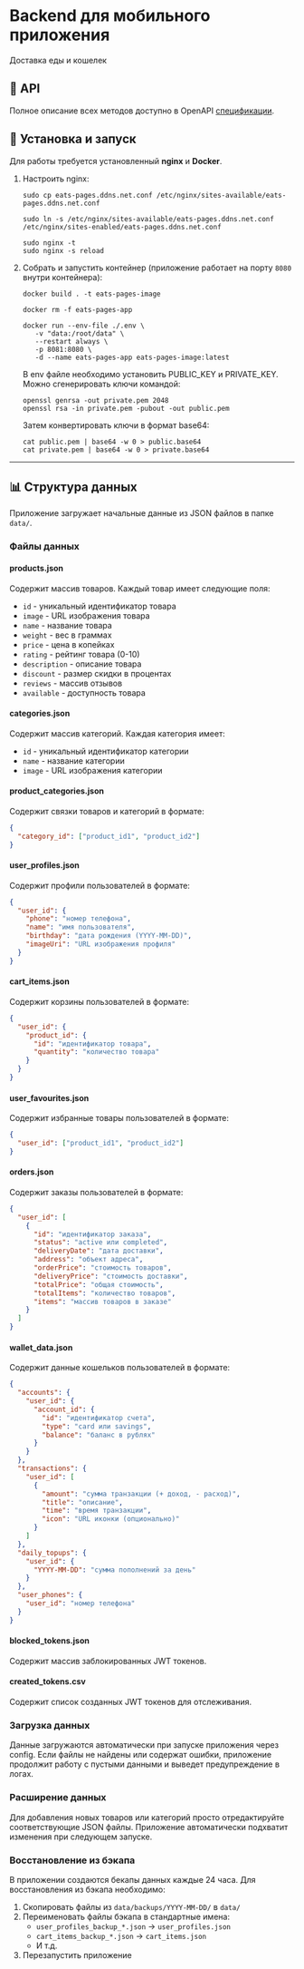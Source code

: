 # Backend для мобильного приложения

Доставка еды и кошелек

## 📘 API

Полное описание всех методов доступно в OpenAPI [спецификации](api/openapi/spec.yaml).

## 🚀 Установка и запуск

Для работы требуется установленный **nginx** и **Docker**.

1. Настроить nginx:

   ```shell
   sudo cp eats-pages.ddns.net.conf /etc/nginx/sites-available/eats-pages.ddns.net.conf
    
   sudo ln -s /etc/nginx/sites-available/eats-pages.ddns.net.conf /etc/nginx/sites-enabled/eats-pages.ddns.net.conf
    
   sudo nginx -t
   sudo nginx -s reload
   ```

2. Собрать и запустить контейнер (приложение работает на порту `8080` внутри контейнера):

   ```shell
   docker build . -t eats-pages-image
    
   docker rm -f eats-pages-app 

   docker run --env-file ./.env \
      -v "data:/root/data" \
      --restart always \
      -p 8081:8080 \
      -d --name eats-pages-app eats-pages-image:latest
   ```

   В env файле необходимо установить PUBLIC_KEY и PRIVATE_KEY. Можно сгенерировать ключи командой:
   ```shell
   openssl genrsa -out private.pem 2048
   openssl rsa -in private.pem -pubout -out public.pem
   ```

   Затем конвертировать ключи в формат base64:
   ```shell
   cat public.pem | base64 -w 0 > public.base64
   cat private.pem | base64 -w 0 > private.base64
   ```

---

## 📊 Структура данных

Приложение загружает начальные данные из JSON файлов в папке `data/`.

### Файлы данных

#### products.json
Содержит массив товаров. Каждый товар имеет следующие поля:
- `id` - уникальный идентификатор товара
- `image` - URL изображения товара
- `name` - название товара
- `weight` - вес в граммах
- `price` - цена в копейках
- `rating` - рейтинг товара (0-10)
- `description` - описание товара
- `discount` - размер скидки в процентах
- `reviews` - массив отзывов
- `available` - доступность товара

#### categories.json
Содержит массив категорий. Каждая категория имеет:
- `id` - уникальный идентификатор категории
- `name` - название категории
- `image` - URL изображения категории

#### product_categories.json
Содержит связки товаров и категорий в формате:
```json
{
  "category_id": ["product_id1", "product_id2"]
}
```

#### user_profiles.json
Содержит профили пользователей в формате:
```json
{
  "user_id": {
    "phone": "номер телефона",
    "name": "имя пользователя",
    "birthday": "дата рождения (YYYY-MM-DD)",
    "imageUri": "URL изображения профиля"
  }
}
```

#### cart_items.json
Содержит корзины пользователей в формате:
```json
{
  "user_id": {
    "product_id": {
      "id": "идентификатор товара",
      "quantity": "количество товара"
    }
  }
}
```

#### user_favourites.json
Содержит избранные товары пользователей в формате:
```json
{
  "user_id": ["product_id1", "product_id2"]
}
```

#### orders.json
Содержит заказы пользователей в формате:
```json
{
  "user_id": [
    {
      "id": "идентификатор заказа",
      "status": "active или completed",
      "deliveryDate": "дата доставки",
      "address": "объект адреса",
      "orderPrice": "стоимость товаров",
      "deliveryPrice": "стоимость доставки",
      "totalPrice": "общая стоимость",
      "totalItems": "количество товаров",
      "items": "массив товаров в заказе"
    }
  ]
}
```

#### wallet_data.json
Содержит данные кошельков пользователей в формате:
```json
{
  "accounts": {
    "user_id": {
      "account_id": {
        "id": "идентификатор счета",
        "type": "card или savings",
        "balance": "баланс в рублях"
      }
    }
  },
  "transactions": {
    "user_id": [
      {
        "amount": "сумма транзакции (+ доход, - расход)",
        "title": "описание",
        "time": "время транзакции",
        "icon": "URL иконки (опционально)"
      }
    ]
  },
  "daily_topups": {
    "user_id": {
      "YYYY-MM-DD": "сумма пополнений за день"
    }
  },
  "user_phones": {
    "user_id": "номер телефона"
  }
}
```

#### blocked_tokens.json
Содержит массив заблокированных JWT токенов.

#### created_tokens.csv
Содержит список созданных JWT токенов для отслеживания.

### Загрузка данных

Данные загружаются автоматически при запуске приложения через config. Если файлы не найдены или содержат ошибки, приложение продолжит работу с пустыми данными и выведет предупреждение в логах.

### Расширение данных

Для добавления новых товаров или категорий просто отредактируйте соответствующие JSON файлы. Приложение автоматически подхватит изменения при следующем запуске.

### Восстановление из бэкапа

В приложении создаются бекапы данных каждые 24 часа. Для восстановления из бэкапа необходимо:

1. Скопировать файлы из `data/backups/YYYY-MM-DD/` в `data/`
2. Переименовать файлы бэкапа в стандартные имена:
   - `user_profiles_backup_*.json` → `user_profiles.json`
   - `cart_items_backup_*.json` → `cart_items.json`
   - И т.д.
3. Перезапустить приложение

